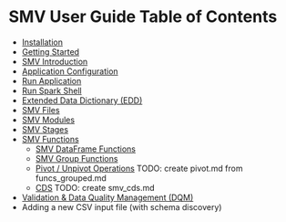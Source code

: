# SMV User Guide Table of Contents

* [Installation](smv_install.md)
* [Getting Started](getting_started.md)
* [SMV Introduction](smv_intro.md)
* [Application Configuration](app_config.md)
* [Run Application](run_app.md)
* [Run Spark Shell](run_shell.md)
* [Extended Data Dictionary (EDD)](edd.md)
* [SMV Files](smv_file.md)
* [SMV Modules](smv_module.md)
* [SMV Stages](smv_stages.md)
* [SMV Functions](functions.md)
    - [SMV DataFrame Functions](funcs_dataframe.md)
    - [SMV Group Functions](funcs_grouped.md)
    - [Pivot / Unpivot Operations](pivot.md)  TODO: create pivot.md from funcs_grouped.md
    - [CDS](smv_cds.md) TODO: create smv_cds.md
* [Validation & Data Quality Management (DQM)](dqm.md)
* Adding a new CSV input file (with schema discovery)
